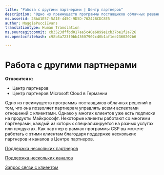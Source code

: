 ```yaml
---
title: "Работа с другими партнерами | Центр партнеров"
description: "Одно из преимуществ программы поставщиков облачных решений в том, что она позволяет партнерам управлять всеми аспектами отношений с клиентами."
ms.assetid: 28AA1E57-5A1E-445C-9D5D-762428CDC8E5
author: MaggiePucciEvans
translationtype: Human Translation
ms.sourcegitcommit: cb3523dffbd017aa5c40e6899e1cb37be1f2a726
ms.openlocfilehash: c98b3a723f0bb43607902c40b1af1ee2360202b6

---
```


# Работа с другими партнерами

**Относится к:**

-  Центр партнеров
-  Центр партнеров Microsoft Cloud в Германии

Одно из преимуществ программы поставщиков облачных решений в том, что она позволяет партнерам управлять всеми аспектами отношений с клиентами. Однако у многих клиентов уже есть подписки на продукты Майкрософт. Некоторые клиенты работают со многими партнерами, каждый из которых специализируется на разных услугах или продуктах. Как партнер в рамках программы CSP вы можете работать с этими клиентам благодаря поддержке нескольких партнеров и каналов в Центре партнеров.

[Поддержка нескольких партнеров](multipartner.md)

[Поддержка нескольких каналов](multichannel.md)

[Запрос связи с клиентом](request-a-relationship-with-a-customer.md)

 

 






<!--HONumber=Jan17_HO2-->


